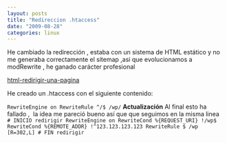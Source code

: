 ```yaml
---
layout: posts
title: "Redireccion .htaccess"
date: "2009-08-28"
categories: linux
---
```


He cambiado la redirección , estaba con un sistema de HTML estático y no me generaba correctamente el sitemap ,asi que evolucionamos a modRewrite , he ganado carácter profesional

[html-redirigir-una-pagina](https://luispuente.net/2007/12/06/html-redirigir-una-pagina/)

He creado un .htaccess con el siguiente contenido:

`RewriteEngine on RewriteRule ^/$ /wp/` **Actualización** Al final esto ha fallado ,  la idea me pareció bueno así que que seguimos en la misma linea `# INICIO redirigir RewriteEngine on RewriteCond %{REQUEST_URI} !/wp$ RewriteCond %{REMOTE_ADDR} !^123.123.123.123 RewriteRule $ /wp [R=302,L] # FIN redirigir`
